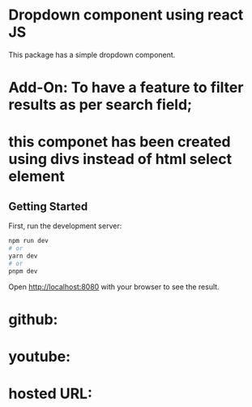 # Dropdown component using react JS
This package has a simple dropdown component.

# Add-On: To have a feature to filter results as per search field;
# this componet has been created using divs instead of html select element

## Getting Started

First, run the development server:

```bash
npm run dev
# or
yarn dev
# or
pnpm dev
```
Open [http://localhost:8080](http://localhost:8080) with your browser to see the result.

# github: 
# youtube: 
# hosted URL: 

